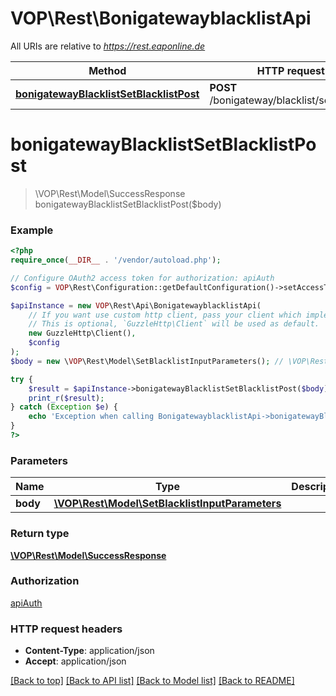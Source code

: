 # VOP\Rest\BonigatewayblacklistApi

All URIs are relative to *https://rest.eaponline.de*

Method | HTTP request | Description
------------- | ------------- | -------------
[**bonigatewayBlacklistSetBlacklistPost**](BonigatewayblacklistApi.md#bonigatewayblacklistsetblacklistpost) | **POST** /bonigateway/blacklist/setBlacklist | 

# **bonigatewayBlacklistSetBlacklistPost**
> \VOP\Rest\Model\SuccessResponse bonigatewayBlacklistSetBlacklistPost($body)



### Example
```php
<?php
require_once(__DIR__ . '/vendor/autoload.php');

// Configure OAuth2 access token for authorization: apiAuth
$config = VOP\Rest\Configuration::getDefaultConfiguration()->setAccessToken('YOUR_ACCESS_TOKEN');

$apiInstance = new VOP\Rest\Api\BonigatewayblacklistApi(
    // If you want use custom http client, pass your client which implements `GuzzleHttp\ClientInterface`.
    // This is optional, `GuzzleHttp\Client` will be used as default.
    new GuzzleHttp\Client(),
    $config
);
$body = new \VOP\Rest\Model\SetBlacklistInputParameters(); // \VOP\Rest\Model\SetBlacklistInputParameters | 

try {
    $result = $apiInstance->bonigatewayBlacklistSetBlacklistPost($body);
    print_r($result);
} catch (Exception $e) {
    echo 'Exception when calling BonigatewayblacklistApi->bonigatewayBlacklistSetBlacklistPost: ', $e->getMessage(), PHP_EOL;
}
?>
```

### Parameters

Name | Type | Description  | Notes
------------- | ------------- | ------------- | -------------
 **body** | [**\VOP\Rest\Model\SetBlacklistInputParameters**](../Model/SetBlacklistInputParameters.md)|  | [optional]

### Return type

[**\VOP\Rest\Model\SuccessResponse**](../Model/SuccessResponse.md)

### Authorization

[apiAuth](../../README.md#apiAuth)

### HTTP request headers

 - **Content-Type**: application/json
 - **Accept**: application/json

[[Back to top]](#) [[Back to API list]](../../README.md#documentation-for-api-endpoints) [[Back to Model list]](../../README.md#documentation-for-models) [[Back to README]](../../README.md)

